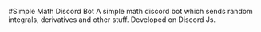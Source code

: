 #Simple Math Discord Bot
A simple math discord bot which sends random integrals, derivatives and other stuff. Developed on Discord Js.
